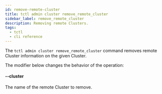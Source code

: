 ```yaml
---
id: remove-remote-cluster
title: tctl admin cluster remove_remote_cluster
sidebar_label: remove_remote_cluster
description: Removing remote Clusters.
tags:
  - tctl
  - cli reference
---
```


The `tctl admin cluster remove_remote_cluster` command removes remote Cluster information on the given Cluster.

The modifier below changes the behavior of the operation:

#### --cluster

The name of the remote Cluster to remove.
